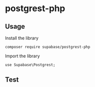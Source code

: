 # postgrest-php
## Usage
Install the library

`composer require supabase/postgrest-php`

Import the library

`use Supabase\Postgrest;`


## Test
